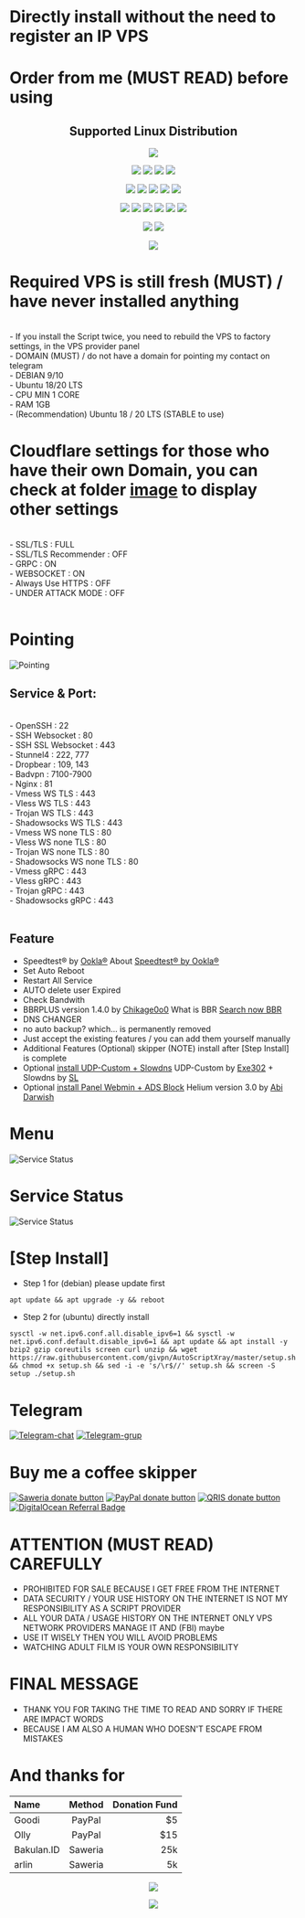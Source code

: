 # Directly install without the need to register an IP VPS

# Order from me (MUST READ) before using

</p> 
<h2 align="center"> Supported Linux Distribution</h2>
<p align="center"><img src="https://d33wubrfki0l68.cloudfront.net/5911c43be3b1da526ed609e9c55783d9d0f6b066/9858b/assets/img/debian-ubuntu-hover.png"></p> 
<p align="center"><img src="https://img.shields.io/static/v1?style=for-the-badge&logo=debian&label=Debian%209&message=Stretch&color=purple"> <img src="https://img.shields.io/static/v1?style=for-the-badge&logo=debian&label=Debian%2010&message=Buster&color=purple">  <img src="https://img.shields.io/static/v1?style=for-the-badge&logo=ubuntu&label=Ubuntu%2018&message=Lts&color=red"> <img src="https://img.shields.io/static/v1?style=for-the-badge&logo=ubuntu&label=Ubuntu%2020&message=Lts&color=red">
</p>

<p align="center"><img src="https://img.shields.io/badge/Service-SSH_Over_Websocket-success.svg"> <img src="https://img.shields.io/badge/Service-SSH_UDP_Custom-success.svg"> <img src="https://img.shields.io/badge/Service-SSH_Dropbear-success.svg">  <img src="https://img.shields.io/badge/Service-Stunnel4-success.svg">  <img src="https://img.shields.io/badge/Service-Fail2Ban-brightgreen">  
<p align="center"><img src="https://img.shields.io/badge/Service-XRAY_VLESS-success.svg">  <img src="https://img.shields.io/badge/Service-XRAY_VMESS-success.svg">  <img src="https://img.shields.io/badge/Service-XRAY_TROJAN-success.svg"> <img src= "https://img.shields.io/badge/Service-Websocket-success.svg"> <img src= "https://img.shields.io/badge/Service-GRPC-success.svg"> <img src= "https://img.shields.io/badge/Service-Shadowsocks-success.svg">  
<p <p align="center"><img src="https://img.shields.io/badge/Service-Webmin-success.svg"> <img src="https://img.shields.io/badge/Service-Helium-success.svg">
<p <p align="center"><img src="https://wangchujiang.com/sb/status/stable.svg">
  
# Required VPS is still fresh (MUST) / have never installed anything
<br>
- If you install the Script twice, you need to rebuild the VPS to factory settings, in the VPS provider panel<br>
- DOMAIN (MUST) / do not have a domain for pointing my contact on telegram<br>
- DEBIAN 9/10<br>
- Ubuntu 18/20 LTS<br>
- CPU MIN 1 CORE<br>
- RAM 1GB<br>
- (Recommendation) Ubuntu 18 / 20 LTS (STABLE to use)
<br>

# Cloudflare settings for those who have their own Domain, you can check at folder [image](https://github.com/givpn/AutoScriptXray/tree/master/image) to display other settings
<br>
- SSL/TLS : FULL<br>
- SSL/TLS Recommender : OFF<br>
- GRPC : ON<br>
- WEBSOCKET : ON<br>
- Always Use HTTPS : OFF<br>
- UNDER ATTACK MODE : OFF<br>
<br>

# Pointing
![Pointing](https://raw.githubusercontent.com/givpn/AutoScriptXray/master/image/pointing.png)

## Service & Port:
<br>
- OpenSSH                  : 22<br>
- SSH Websocket            : 80<br>
- SSH SSL Websocket        : 443<br>
- Stunnel4                 : 222, 777<br>
- Dropbear                 : 109, 143<br>
- Badvpn                   : 7100-7900<br>
- Nginx                    : 81<br>
- Vmess WS TLS             : 443<br>
- Vless WS TLS             : 443<br>
- Trojan WS TLS            : 443<br>
- Shadowsocks WS TLS       : 443<br>
- Vmess WS none TLS        : 80<br>
- Vless WS none TLS        : 80<br>
- Trojan WS none TLS       : 80<br>
- Shadowsocks WS none TLS  : 80<br>
- Vmess gRPC               : 443<br>
- Vless gRPC               : 443<br>
- Trojan gRPC              : 443<br>
- Shadowsocks gRPC         : 443<br>
<br>
  
## Feature
- Speedtest® by [Ookla®](https://speedtest.net) About [Speedtest® by Ookla®](https://www.speedtest.net/about)
- Set Auto Reboot
- Restart All Service
- AUTO delete user Expired 
- Check Bandwith
- BBRPLUS version 1.4.0 by [Chikage0o0](https://github.com/Chikage0o0) What is BBR [Search now BBR](https://www.google.com/search?q=what+bbr+in+linux)
- DNS CHANGER
- no auto backup? which... is permanently removed
- Just accept the existing features / you can add them yourself manually
- Additional Features (Optional) skipper (NOTE) install after [Step Install] is complete
- Optional [install UDP-Custom + Slowdns](https://github.com/givpn/AutoScriptXray/tree/master/udp-custom) UDP-Custom by [Exe302](https://gitlab.com/Exe302) + Slowdns by [SL](https://github.com/fisabiliyusri)
- Optional [install Panel Webmin + ADS Block](https://github.com/givpn/AutoScriptXray/tree/master/helium) Helium version 3.0 by [Abi Darwish](https://github.com/abidarwish)
  
# Menu
![Service Status](https://raw.githubusercontent.com/givpn/AutoScriptXray/master/image/menu.png)

# Service Status
![Service Status](https://raw.githubusercontent.com/givpn/AutoScriptXray/master/image/service.png)

# [Step Install]
- Step 1 for (debian) please update first
```
apt update && apt upgrade -y && reboot
```
- Step 2 for (ubuntu) directly install
```
sysctl -w net.ipv6.conf.all.disable_ipv6=1 && sysctl -w net.ipv6.conf.default.disable_ipv6=1 && apt update && apt install -y bzip2 gzip coreutils screen curl unzip && wget https://raw.githubusercontent.com/givpn/AutoScriptXray/master/setup.sh && chmod +x setup.sh && sed -i -e 's/\r$//' setup.sh && screen -S setup ./setup.sh
```

# Telegram
[![Telegram-chat](https://img.shields.io/badge/Chat-Telegram-blue)](https://t.me/givpn/)
[![Telegram-grup](https://img.shields.io/badge/Grup-Telegram-blue)](https://t.me/givpn_grup)

# Buy me a coffee skipper
[![Saweria donate button](https://img.shields.io/badge/Donate-Saweria-red)](https://saweria.co/givpn11)
[![PayPal donate button](https://img.shields.io/badge/Donate-PayPal-blue)](https://paypal.me/givpn11)
[![QRIS donate button](https://img.shields.io/badge/Donate-QRIS-red)](https://raw.githubusercontent.com/givpn/AutoScriptXray/master/image/qris-givpn.jpg)
<a href="https://www.digitalocean.com/?refcode=8a474003bf18&utm_campaign=Referral_Invite&utm_medium=Referral_Program&utm_source=badge"><img src="https://web-platforms.sfo2.cdn.digitaloceanspaces.com/WWW/Badge%201.svg" alt="DigitalOcean Referral Badge" /></a>

# ATTENTION (MUST READ) CAREFULLY
- PROHIBITED FOR SALE BECAUSE I GET FREE FROM THE INTERNET
- DATA SECURITY / YOUR USE HISTORY ON THE INTERNET IS NOT MY RESPONSIBILITY AS A SCRIPT PROVIDER
- ALL YOUR DATA / USAGE HISTORY ON THE INTERNET ONLY VPS NETWORK PROVIDERS MANAGE IT AND (FBI) maybe
- USE IT WISELY THEN YOU WILL AVOID PROBLEMS
- WATCHING ADULT FILM IS YOUR OWN RESPONSIBILITY

# FINAL MESSAGE
- THANK YOU FOR TAKING THE TIME TO READ AND SORRY IF THERE ARE IMPACT WORDS
- BECAUSE I AM ALSO A HUMAN WHO DOESN'T ESCAPE FROM MISTAKES
# And thanks for
| Name  | Method  | Donation Fund  |
| :------------ |:---------------:| -----:|
| Goodi         | PayPal  |  $5 |
| Olly          | PayPal  | $15 |
| Bakulan.ID    | Saweria | 25k |
| arlin         | Saweria |  5k |

<p align="center">
<a href="https://opensource.org/licenses/MIT"> <img src="https://img.shields.io/badge/License-MIT-blue.svg" style="max-width:200%;">
<p align="center">
  <a><img src="https://img.shields.io/badge/givpn-AutoScriptXray%202023-blue" style="max-width:200%;">
  
